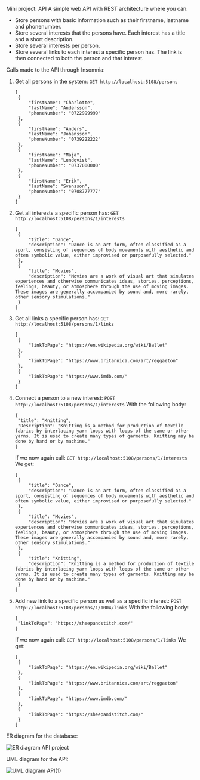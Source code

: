 Mini project: API
A simple web API with REST architecture where you can:
- Store persons with basic information such as their firstname, lastname and phonenumber.
- Store several interests that the persons have. Each interest has a title and a short description.
- Store several interests per person.
- Store several links to each interest a specific person has. The link is then connected to both the person and that interest.

Calls made to the API through Insomnia:
1. Get all persons in the system: `GET http://localhost:5108/persons`
   ```
   [
	{
		"firstName": "Charlotte",
		"lastName": "Andersson",
		"phoneNumber": "0722999999"
	},
	{
		"firstName": "Anders",
		"lastName": "Johansson",
		"phoneNumber": "0739222222"
	},
	{
		"firstName": "Maja",
		"lastName": "Lundqvist",
		"phoneNumber": "0737000000"
	},
	{
		"firstName": "Erik",
		"lastName": "Svensson",
		"phoneNumber": "0708777777"
	}
   ]
2. Get all interests a specific person has: `GET http://localhost:5108/persons/1/interests`
   ```
   [
	{
		"title": "Dance",
		"description": "Dance is an art form, often classified as a sport, consisting of sequences of body movements with aesthetic and often symbolic value, either improvised or purposefully selected."
	},
	{
		"title": "Movies",
		"description": "Movies are a work of visual art that simulates experiences and otherwise communicates ideas, stories, perceptions, feelings, beauty, or atmosphere through the use of moving images. These images are generally accompanied by sound and, more rarely, other sensory stimulations."
	}
   ]
   ```
3. Get all links a specific person has: `GET http://localhost:5108/persons/1/links`
   ```
   [
	{
		"linkToPage": "https://en.wikipedia.org/wiki/Ballet"
	},
	{
		"linkToPage": "https://www.britannica.com/art/reggaeton"
	},
	{
		"linkToPage": "https://www.imdb.com/"
	}
   ]
   ```
4. Connect a person to a new interest: `POST http://localhost:5108/persons/1/interests`
   With the following body:
   ```
   {
	"title": "Knitting",
	"Description": "Knitting is a method for production of textile fabrics by interlacing yarn loops with loops of the same or other yarns. It is used to create many types of garments. Knitting may be done by hand or by machine."
   }
   ```
   If we now again call: `GET http://localhost:5108/persons/1/interests`
   We get:
   ```
   [
	{
		"title": "Dance",
		"description": "Dance is an art form, often classified as a sport, consisting of sequences of body movements with aesthetic and often symbolic value, either improvised or purposefully selected."
	},
	{
		"title": "Movies",
		"description": "Movies are a work of visual art that simulates experiences and otherwise communicates ideas, stories, perceptions, feelings, beauty, or atmosphere through the use of moving images. These images are generally accompanied by sound and, more rarely, other sensory stimulations."
	},
	{
		"title": "Knitting",
		"description": "Knitting is a method for production of textile fabrics by interlacing yarn loops with loops of the same or other yarns. It is used to create many types of garments. Knitting may be done by hand or by machine."
	}
   ]
   ```
5. Add new link to a specific person as well as a specific interest: `POST http://localhost:5108/persons/1/1004/links`
   With the following body:
   ```
   {
	"linkToPage": "https://sheepandstitch.com/"
   }
   ```
   If we now again call: `GET http://localhost:5108/persons/1/links`
   We get:
   ```
   [
	{
		"linkToPage": "https://en.wikipedia.org/wiki/Ballet"
	},
	{
		"linkToPage": "https://www.britannica.com/art/reggaeton"
	},
	{
		"linkToPage": "https://www.imdb.com/"
	},
	{
		"linkToPage": "https://sheepandstitch.com/"
	}
   ]
   ```

ER diagram for the database:

![ER diagram API project](https://github.com/chasweley/Mini-project-API/assets/123236297/70dae799-bcb2-4afb-923d-408191a73b70)

UML diagram for the API:

![UML diagram API(1)](https://github.com/chasweley/Mini-project-API/assets/123236297/2e02d230-c2bd-4d78-8d3b-f924396ec50a)


